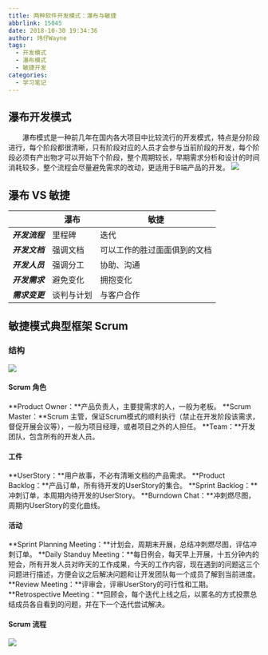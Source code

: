 ```yaml
---
title: 两种软件开发模式：瀑布与敏捷
abbrlink: 15045
date: 2018-10-30 19:34:36
author: 玮仔Wayne
tags:
  - 开发模式
  - 瀑布模式
  - 敏捷开发
categories:
  - 学习笔记
---
```

## 瀑布开发模式
　　瀑布模式是一种前几年在国内各大项目中比较流行的开发模式，特点是分阶段进行，每个阶段都很清晰，只有阶段对应的人员才会参与当前阶段的开发，每个阶段必须有产出物才可以开始下个阶段，整个周期较长，早期需求分析和设计的时间消耗较多，整个流程会尽量避免需求的改动，更适用于B端产品的开发。
![](http://qiniucdn.wayneshao.com/两种软件开发模式：瀑布与敏捷/20181101031030742.png)
<!--more-->
## 瀑布 VS 敏捷
| 　| **瀑布**| **敏捷** |
| ------ | ------ | ------ |
| ***开发流程*** | 里程碑 | 迭代 |
| ***开发文档*** | 强调文档 | 可以工作的胜过面面俱到的文档 |
| ***开发人员*** | 强调分工 | 协助、沟通 |
| ***开发需求*** | 避免变化 | 拥抱变化 |
| ***需求变更*** | 谈判与计划 | 与客户合作 |
## 敏捷模式典型框架 Scrum
### 结构
![](http://qiniucdn.wayneshao.com/两种软件开发模式：瀑布与敏捷/20181101041035296.png)
#### Scrum 角色
**Product Owner：**产品负责人，主要提需求的人，一般为老板。
**Scrum Master：**Scrum 主管，保证Scrum模式的顺利执行（禁止在开发阶段该需求，督促开展会议等），一般为项目经理，或者项目之外的人担任。
**Team：**开发团队，包含所有的开发人员。
#### 工件
**UserStory：**用户故事，不必有清晰文档的产品需求。
**Product Backlog：**产品订单，所有待开发的UserStory的集合。
**Sprint Backlog：**冲刺订单，本周期内待开发的UserStory。
**Burndown Chat：**冲刺燃尽图，周期内UserStory的变化曲线。
#### 活动
**Sprint Planning Meeting：**计划会，周期末开展，总结冲刺燃尽图，评估冲刺订单。
**Daily Standuy Meeting：**每日例会，每天早上开展，十五分钟内的短会，所有开发人员对昨天的工作成果，今天的工作内容，现在遇到的问题这三个问题进行描述，方便会议之后解决问题和让开发团队每一个成员了解到当前进度。
**Review Meeting：**评审会，评审UserStory的可行性和工期。
**Retrospective Meeting：**回顾会，每个迭代上线之后，以匿名的方式投票总结成员各自看到的问题，并在下一个迭代尝试解决。
#### Scrum 流程

![](http://qiniucdn.wayneshao.com/两种软件开发模式：瀑布与敏捷/20181101040633936.png)

